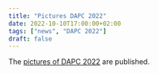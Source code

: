 ```yaml
---
title: "Pictures DAPC 2022"
date: 2022-10-10T17:00:00+02:00
tags: ["news", "DAPC 2022"]
draft: false
---
```

The [pictures of DAPC 2022](https://ch.tudelft.nl/media/photos/?type_0=gallery&album_gallery_id_0=164) are published.
